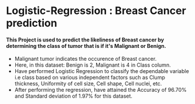 # Logistic-Regression : Breast Cancer prediction 

#### This Project is used to predict the likeliness of Breast cancer by determining the class of tumor that is if it's Malignant or Benign.
* Malignant tumor indicates the occurence of Breast cancer.
* Here, in this dataset: Benign is 2, Malignant is 4 in Class column.
* Have performed Logistic Regression to classify the dependable variable i.e class based on various independent factors such as Clump thickness, Uniformity of cell size, Cell shape, Cell nuclei, etc.
* After performing the regression, have attained the Accuracy of 96.70% and Standard deviation of 1.97% for this dataset.

